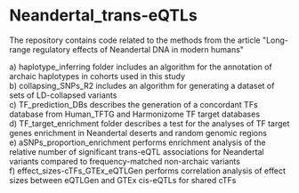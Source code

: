 # Neandertal_trans-eQTLs

The repository contains code related to the methods from the article "Long-range regulatory effects of Neandertal DNA in modern humans" <br>

a) haplotype_inferring folder includes an algorithm for the annotation of archaic haplotypes in cohorts used in this study <br>
b) collapsing_SNPs_R2 includes an algorithm for generating a dataset of sets of LD-collapsed variants <br>
c) TF_prediction_DBs describes the generation of a concordant TFs database from Human_TFTG and Harmonizome TF target databases <br>
d) TF_target_enrichment folder describes a test for the analyses of TF target genes enrichment in Neandertal deserts and random genomic regions <br>
e) aSNPs_proportion_enrichment performs enrichment analysis of the relative number of significant trans-eQTL associations for Neandertal variants compared to frequency-matched non-archaic variants <br>
f) effect_sizes-cTFs_GTEx_eQTLGen performs correlation analysis of effect sizes between eQTLGen and GTEx cis-eQTLs for shared cTFs <br>
